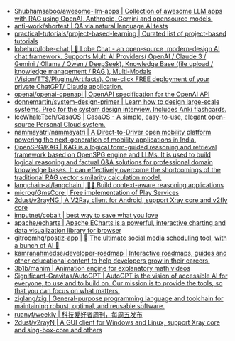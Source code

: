 + [Shubhamsaboo/awesome-llm-apps | Collection of awesome LLM apps with RAG using OpenAI, Anthropic, Gemini and opensource models.](https://github.com//Shubhamsaboo/awesome-llm-apps)
+ [anti-work/shortest | QA via natural language AI tests](https://github.com//anti-work/shortest)
+ [practical-tutorials/project-based-learning | Curated list of project-based tutorials](https://github.com//practical-tutorials/project-based-learning)
+ [lobehub/lobe-chat | 🤯 Lobe Chat - an open-source, modern-design AI chat framework. Supports Multi AI Providers( OpenAI / Claude 3 / Gemini / Ollama / Qwen / DeepSeek), Knowledge Base (file upload / knowledge management / RAG ), Multi-Modals (Vision/TTS/Plugins/Artifacts). One-click FREE deployment of your private ChatGPT/ Claude application.](https://github.com//lobehub/lobe-chat)
+ [openai/openai-openapi | OpenAPI specification for the OpenAI API](https://github.com//openai/openai-openapi)
+ [donnemartin/system-design-primer | Learn how to design large-scale systems. Prep for the system design interview. Includes Anki flashcards.](https://github.com//donnemartin/system-design-primer)
+ [IceWhaleTech/CasaOS | CasaOS - A simple, easy-to-use, elegant open-source Personal Cloud system.](https://github.com//IceWhaleTech/CasaOS)
+ [nammayatri/nammayatri | A Direct-to-Driver open mobility platform powering the next-generation of mobility applications in India.](https://github.com//nammayatri/nammayatri)
+ [OpenSPG/KAG | KAG is a logical form-guided reasoning and retrieval framework based on OpenSPG engine and LLMs. It is used to build logical reasoning and factual Q&A solutions for professional domain knowledge bases. It can effectively overcome the shortcomings of the traditional RAG vector similarity calculation model.](https://github.com//OpenSPG/KAG)
+ [langchain-ai/langchain | 🦜🔗 Build context-aware reasoning applications](https://github.com//langchain-ai/langchain)
+ [microg/GmsCore | Free implementation of Play Services](https://github.com//microg/GmsCore)
+ [2dust/v2rayNG | A V2Ray client for Android, support Xray core and v2fly core](https://github.com//2dust/v2rayNG)
+ [imputnet/cobalt | best way to save what you love](https://github.com//imputnet/cobalt)
+ [apache/echarts | Apache ECharts is a powerful, interactive charting and data visualization library for browser](https://github.com//apache/echarts)
+ [gitroomhq/postiz-app | 📨 The ultimate social media scheduling tool, with a bunch of AI 🤖](https://github.com//gitroomhq/postiz-app)
+ [kamranahmedse/developer-roadmap | Interactive roadmaps, guides and other educational content to help developers grow in their careers.](https://github.com//kamranahmedse/developer-roadmap)
+ [3b1b/manim | Animation engine for explanatory math videos](https://github.com//3b1b/manim)
+ [Significant-Gravitas/AutoGPT | AutoGPT is the vision of accessible AI for everyone, to use and to build on. Our mission is to provide the tools, so that you can focus on what matters.](https://github.com//Significant-Gravitas/AutoGPT)
+ [ziglang/zig | General-purpose programming language and toolchain for maintaining robust, optimal, and reusable software.](https://github.com//ziglang/zig)
+ [ruanyf/weekly | 科技爱好者周刊，每周五发布](https://github.com//ruanyf/weekly)
+ [2dust/v2rayN | A GUI client for Windows and Linux, support Xray core and sing-box-core and others](https://github.com//2dust/v2rayN)
